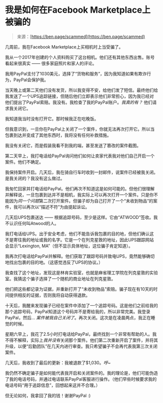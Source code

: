 <!--yml

category: 未分类

date: 2024-05-27 14:40:18

-->

# 我是如何在Facebook Marketplace上被骗的

> 来源：[https://ben.page/scammed](https://ben.page/scammed)

几周前，我在Facebook Marketplace上买相机时上当受骗了。

我从一个2017年创建的个人资料购买了这台相机。他们还有其他东西出售。账号看起来很真实 —— 很多家庭照片和家人的评论。

我用PayPal支付了1030美元，选择了“货物和服务”，因为我知道如果有欺诈行为，PayPal会保护我。

当天晚上或第二天他们没有发货，所以我变得不安，给他们发了短信。最终他们给我发送了一个UPS追踪链接，但随后他们立即表示他们非常担心，因为我已经对他们提出了PayPal索赔。我没有。我检查了我的PayPal账户。*我真的有？* 他们请求我关闭它。

我知道我当时没有打开它。那时候我正在吃晚饭。

但我意识到，一旦你在PayPal上关闭了一个案件，你就无法再次打开它。所以当包裹到达并变成了其他东西时，我将没有任何补救措施。

我没有关闭它，而是假装我看不到我的端，甚至发送了篡改的案件截图。

第二天早上，我打电话给PayPal询问他们如何让卖家代表我对他们自己开启一个案件。他们不确定。

我保持案件开启。几天后，我在骑自行车时收到一封邮件，说案件已经被我关闭。是我关闭的？我没有这么做过。

我匆忙回家并打电话给PayPal。他们再次不知道这是如何可能的。但他们很理解并解释说，一旦包裹到达并不是相机，我实际上可以再次打开一个案件。只是你不能因为*同一个问题*第二次打开案件。但骗子却为自己打开了一个“未收到物品”的案件，我可以再次以“描述不符”为由提起诉讼。

几天后UPS包裹送达 —— 根据追踪号码，至少是这样。它由“ATWOOD”签收。我不认识任何叫Atwood的人。

我打电话给UPS。出于安全考虑，他们不能告诉我包裹的目的地，但他们确认这不是寄往我的地址或我的名字。它是一个在列克星敦的地址，因此UPS跟踪网站会显示“Lexington, MA”（但不显示具体地址，这位骗子肯定知道）。

我再次打电话给PayPal并解释。他们获取了跟踪号码并致电UPS，竟然能够确切地找出包裹的目的地。（这感觉违反了UPS的协议。）

我查找了这个地址，发现这是林肯实验室，也就是麻省理工学院在列克星敦的实验室。我猜这个骗子选择了一个随机的商业地址在列克星敦。

他们把这些都记录为证据，并重新打开了“未收到物品”索赔。骗子现在有10天的时间提供相反的证据，否则我将自动获得退款。

十天后，我醒来发现骗子已经在案件中添加了一个追踪号码。这是他们之前给我的那个追踪号码，PayPal知道这个号码并不是寄给我的，所以非常完美。我登录PayPal，然后… *案件被我自己关闭了*。再次关闭。这次是在凌晨两点，我正在睡觉的时候。

星期六早上，我花了2.5小时打电话给PayPal，最终找到一个非常有帮助的人。我不得不解释，实际上*我并没有*关闭那个案件。他们第二次重新开启了案件，并将其升级，以便“后勤团队”在几天内进行审查。我只希望骗子不会再代表我第三次关闭案件。

几天后，我收到了最后的更新：我被退款了$1,030。*呼~*

我仍然不确定骗子是如何能代表我开启和关闭案件的。我的理论是，他们可能伪造了我的电话号码，并通过电话联系PayPal客服进行操作。（他们早些时候要求我的电话号码“用于追踪信息”，回想起来这并不合理。）

但无论如何，我拿回了我的钱！谢谢PayPal :)
